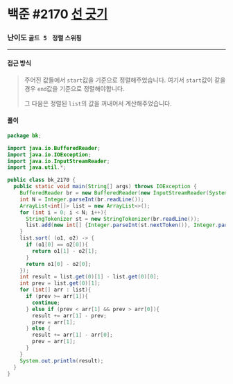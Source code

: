 # 백준 #2170 [선 긋기](https://www.acmicpc.net/problem/2170)

### 난이도 `골드 5 ` `정렬` `스위핑`

---

#### 접근 방식

> 주어진 값들에서 `start`값을 기준으로 정렬해주었습니다. 여기서 `start`값이 같을 경우 `end`값을 기준으로 정렬해야합니다.
>
> 그 다음은 정렬된 `list`의 값을 꺼내어서 계산해주었습니다.

#### 풀이

```java
package bk;

import java.io.BufferedReader;
import java.io.IOException;
import java.io.InputStreamReader;
import java.util.*;

public class bk_2170 {
  public static void main(String[] args) throws IOException {
    BufferedReader br = new BufferedReader(new InputStreamReader(System.in));
    int N = Integer.parseInt(br.readLine());
    ArrayList<int[]> list = new ArrayList<>();
    for (int i = 0; i < N; i++){
      StringTokenizer st = new StringTokenizer(br.readLine());
      list.add(new int[] {Integer.parseInt(st.nextToken()), Integer.parseInt(st.nextToken())});
    }
    list.sort( (o1, o2) -> {
      if (o1[0] == o2[0]){
        return o1[1] - o2[1];
      }
      return o1[0] - o2[0];
    });
    int result = list.get(0)[1] - list.get(0)[0];
    int prev = list.get(0)[1];
    for (int[] arr : list){
      if (prev >= arr[1]){
        continue;
      } else if (prev < arr[1] && prev > arr[0]){
        result += arr[1] - prev;
        prev = arr[1];
      } else {
        result += arr[1] - arr[0];
        prev = arr[1];
      }
    }
    System.out.println(result);
  }
}
```

